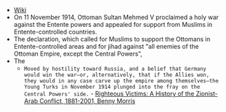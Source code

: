 - [Wiki](https://en.wikipedia.org/wiki/1914_Ottoman_jihad_proclamation)
- On 11 November 1914, Ottoman Sultan Mehmed V proclaimed a holy war against the Entente powers and appealed for support from Muslims in Entente-controlled countries.
- The declaration, which called for Muslims to support the Ottomans in Entente-controlled areas and for jihad against "all enemies of the Ottoman Empire, except the Central Powers",
- The
	- `Moved by hostility toward Russia, and a belief that Germany would win the war—or, alternatively, that if the Allies won, they would in any case carve up the empire among themselves—the Young Turks in November 1914 plunged into the fray on the Central Powers' side.`  - [Righteous Victims: A History of the Zionist-Arab Conflict, 1881-2001, Benny Morris](https://gateway.pinata.cloud/ipfs/bafykbzaced6rtb5d4wthw3wapbnqafd3w7znfmikvzx43dqifs5amzbyzltas?filename=Righteous%20Victims%3A%20A%20History%20of%20the%20Zionist-Arab%20Conflict%2C%20--%20Benny%20Morris%20--%202001%20--%20Vintage%20--%209780679744757%20--%200ffdde5f35058146403a55786f6cfc18%20--%20Anna%E2%80%99s%20Archive.pdf)